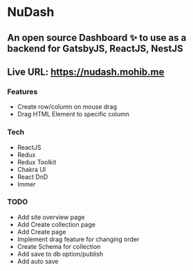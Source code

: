 # NuDash

## An open source Dashboard ✨ to use as a backend for GatsbyJS, ReactJS, NestJS

## Live URL: https://nudash.mohib.me

### Features

- Create row/column on mouse drag
- Drag HTML Element to specific column

### Tech

- ReactJS
- Redux
- Redux Toolkit
- Chakra UI
- React DnD
- Immer

### TODO

- Add site overview page
- Add Create collection page
- Add Create page
- Implement drag feature for changing order
- Create Schema for collection
- Add save to db option/publish
- Add auto save
